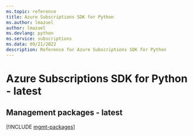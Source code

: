 ```yaml
---
ms.topic: reference
title: Azure Subscriptions SDK for Python
ms.author: lmazuel
author: lmazuel
ms.devlang: python
ms.service: subscriptions
ms.data: 09/21/2022
description: Reference for Azure Subscriptions SDK for Python
---
```

# Azure Subscriptions SDK for Python - latest

## Management packages - latest
[!INCLUDE [mgmt-packages](subscriptions-mgmt-index.md)]